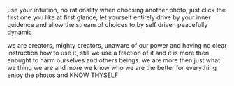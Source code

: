 use your intuition, no rationality when choosing another photo, just click the first one you like at first glance, let yourself entirely drive by your inner quidence and allow the stream of choices to by self driven peacefully dynamic


we are creators, mighty creators, unaware of our power and having no clear instruction how to use it, still we use a fraction of it and it is more then enought to harm ourselves and others beings. we are more then just what we thing we are and more we know who we are the better for everything enjoy the photos and KNOW THYSELF